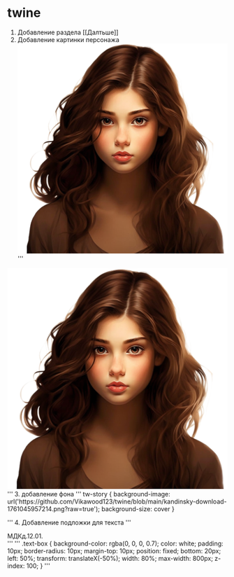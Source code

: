 # twine
1. Добавление раздела [[Далтьше]]
2. Добавление картинки персонажа <img src = "https://github.com/Vikawood123/twine/blob/main/kandinsky-download-1761047079332.png?raw=true">
'''
<img src = "https://github.com/Vikawood123/twine/blob/main/kandinsky-download-1761047079332.png?raw=true">
'''
3. добавление фона
'''
tw-story {
  background-image: url('https://github.com/Vikawood123/twine/blob/main/kandinsky-download-1761045957214.png?raw=true');
    background-size: cover
}

''' 
4. Добавление подложки для текста
'''
<div class="text-box">
   МДКд.12.01. 
</div>
'''
'''
.text-box {
    background-color: rgba(0, 0, 0, 0.7);
    color: white;
    padding: 10px;
    border-radius: 10px;
    margin-top: 10px;
    position: fixed;
    bottom: 20px;
    left: 50%;
    transform: translateX(-50%);
    width: 80%;
    max-width: 800px;
    z-index: 100;
}
'''
